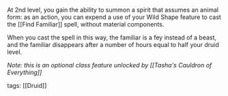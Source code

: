 At 2nd level, you gain the ability to summon a spirit that assumes an animal form: as an action, you can expend a use of your Wild Shape feature to cast the [[Find Familiar]] spell, without material components.

When you cast the spell in this way, the familiar is a fey instead of a beast, and the familiar disappears after a number of hours equal to half your druid level.

*Note: this is an optional class feature unlocked by [[Tasha's Cauldron of Everything]]*

tags: [[Druid]]